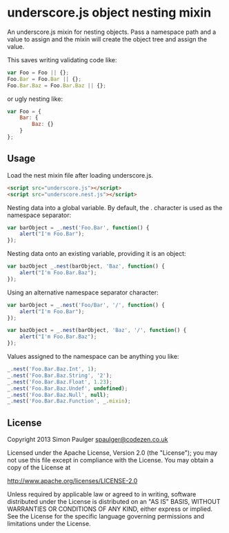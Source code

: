 
# underscore.js object nesting mixin

An underscore.js mixin for nesting objects. Pass a namespace path and a value to assign
and the mixin will create the object tree and assign the value.

This saves writing validating code like:

```javascript
var Foo = Foo || {};
Foo.Bar = Foo.Bar || {};
Foo.Bar.Baz = Foo.Bar.Baz || {};
```

or ugly nesting like:

```javascript
var Foo = {
    Bar: {
        Baz: {}
    }
};
```

## Usage

Load the nest mixin file after loading underscore.js.

```html
<script src="underscore.js"></script>
<script src="underscore.nest.js"></script>
```

Nesting data into a global variable. By default, the . character is used as the namespace separator:

```javascript
var barObject = _.nest('Foo.Bar', function() {
    alert("I'm Foo.Bar");
});
```

Nesting data onto an existing variable, providing it is an object:

```javascript
var bazObject _.nest(barObject, 'Baz', function() {
    alert("I'm Foo.Bar.Baz");
});
```

Using an alternative namespace separator character:

```javascript
var barObject = _.nest('Foo/Bar', '/', function() {
    alert("I'm Foo.Bar");
});

var bazObject = _.nest(barObject, 'Baz', '/', function() {
    alert("I'm Foo.Bar.Baz");
});
```

Values assigned to the namespace can be anything you like:

```javascript
_.nest('Foo.Bar.Baz.Int', 1);
_.nest('Foo.Bar.Baz.String', '2');
_.nest('Foo.Bar.Baz.Float', 1.23);
_.nest('Foo.Bar.Baz.Undef', undefined);
_.nest('Foo.Bar.Baz.Null', null);
_.nest('Foo.Bar.Baz.Function', _.mixin);
```

## License

Copyright 2013 Simon Paulger <spaulger@codezen.co.uk>

Licensed under the Apache License, Version 2.0 (the "License");
you may not use this file except in compliance with the License.
You may obtain a copy of the License at

http://www.apache.org/licenses/LICENSE-2.0

Unless required by applicable law or agreed to in writing, software
distributed under the License is distributed on an "AS IS" BASIS,
WITHOUT WARRANTIES OR CONDITIONS OF ANY KIND, either express or implied.
See the License for the specific language governing permissions and
limitations under the License.

